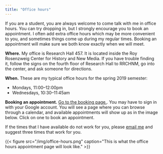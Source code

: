 ```yaml
---
title: "Office hours"
---
```


If you are a student, you are always welcome to come talk with me in office hours. You can try dropping in, but I strongly encourage you to book an appointment. I often add extra office hours which may be more convenient to you, and sometimes things come up during my regular times. Booking an appointment will make sure we both know exactly when we will meet.

**Where.** My office is Research Hall 457. It is located inside the Roy Rosenzweig Center for History and New Media. If you have trouble finding it, follow the signs on the fourth floor of Research Hall to RRCHNM, go into the center, and ask someone for directions.

**When.** These are my typical office hours for the spring 2019 semester:

- Mondays, 11:00–12:00pm
- Wednesdays, 10:30–11:45am

**Booking an appointment.** [Go to the booking page.](https://calendar.google.com/calendar/selfsched?sstoken=UU94MzdPM1ZlU0ZqfGRlZmF1bHR8ZTg3NzRjZDZiYTMxNDU5ZjEzNjZkZTZkODAyODVmYWI). You may have to sign in with your Google account. You will see a page where you can browse through a calendar, and available appointments will show up as in the image below. Click on one to book an appointment.

If the times that I have available do not work for you, please [email me](mailto:lmullen@gmu.edu) and suggest three times that work for you.

{{< figure src="/img/office-hours.png" caption="This is what the office hours appointment page will look like." >}}
